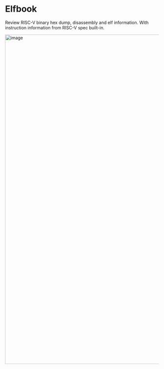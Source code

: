 # Elfbook 

Review RISC-V binary hex dump, disassembly and elf information. With instruction information from RISC-V spec built-in.

<img width="1920" height="1080" alt="image" src="https://github.com/user-attachments/assets/08d0647f-f0e5-4f59-a510-5cec5d56936f" />
